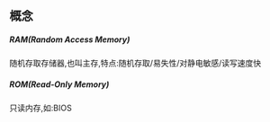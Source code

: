 ## 概念

##### RAM(Random Access Memory)
随机存取存储器,也叫主存,特点:随机存取/易失性/对静电敏感/读写速度快

##### ROM(Read-Only Memory)
只读内存,如:BIOS